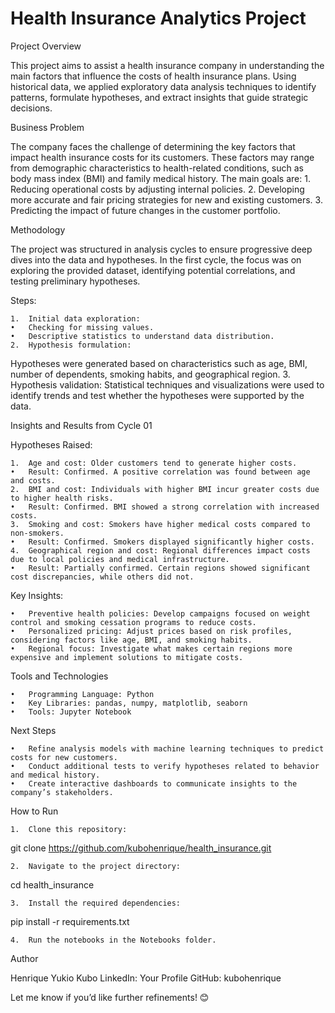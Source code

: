 # Health Insurance Analytics Project

Project Overview

This project aims to assist a health insurance company in understanding the main factors that influence the costs of health insurance plans. Using historical data, we applied exploratory data analysis techniques to identify patterns, formulate hypotheses, and extract insights that guide strategic decisions.

Business Problem

The company faces the challenge of determining the key factors that impact health insurance costs for its customers. These factors may range from demographic characteristics to health-related conditions, such as body mass index (BMI) and family medical history. The main goals are:
	1.	Reducing operational costs by adjusting internal policies.
	2.	Developing more accurate and fair pricing strategies for new and existing customers.
	3.	Predicting the impact of future changes in the customer portfolio.

Methodology

The project was structured in analysis cycles to ensure progressive deep dives into the data and hypotheses. In the first cycle, the focus was on exploring the provided dataset, identifying potential correlations, and testing preliminary hypotheses.

Steps:

	1.	Initial data exploration:
	•	Checking for missing values.
	•	Descriptive statistics to understand data distribution.
	2.	Hypothesis formulation:
Hypotheses were generated based on characteristics such as age, BMI, number of dependents, smoking habits, and geographical region.
	3.	Hypothesis validation:
Statistical techniques and visualizations were used to identify trends and test whether the hypotheses were supported by the data.

Insights and Results from Cycle 01

Hypotheses Raised:

	1.	Age and cost: Older customers tend to generate higher costs.
	•	Result: Confirmed. A positive correlation was found between age and costs.
	2.	BMI and cost: Individuals with higher BMI incur greater costs due to higher health risks.
	•	Result: Confirmed. BMI showed a strong correlation with increased costs.
	3.	Smoking and cost: Smokers have higher medical costs compared to non-smokers.
	•	Result: Confirmed. Smokers displayed significantly higher costs.
	4.	Geographical region and cost: Regional differences impact costs due to local policies and medical infrastructure.
	•	Result: Partially confirmed. Certain regions showed significant cost discrepancies, while others did not.

Key Insights:

	•	Preventive health policies: Develop campaigns focused on weight control and smoking cessation programs to reduce costs.
	•	Personalized pricing: Adjust prices based on risk profiles, considering factors like age, BMI, and smoking habits.
	•	Regional focus: Investigate what makes certain regions more expensive and implement solutions to mitigate costs.

Tools and Technologies

	•	Programming Language: Python
	•	Key Libraries: pandas, numpy, matplotlib, seaborn
	•	Tools: Jupyter Notebook

Next Steps

	•	Refine analysis models with machine learning techniques to predict costs for new customers.
	•	Conduct additional tests to verify hypotheses related to behavior and medical history.
	•	Create interactive dashboards to communicate insights to the company’s stakeholders.

How to Run

	1.	Clone this repository:

git clone https://github.com/kubohenrique/health_insurance.git


	2.	Navigate to the project directory:

cd health_insurance


	3.	Install the required dependencies:

pip install -r requirements.txt


	4.	Run the notebooks in the Notebooks folder.

Author

Henrique Yukio Kubo
LinkedIn: Your Profile
GitHub: kubohenrique

Let me know if you’d like further refinements! 😊
